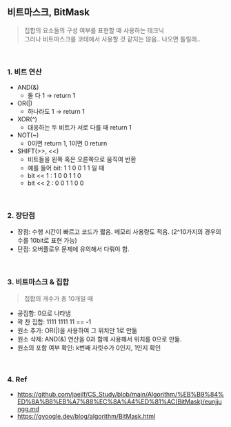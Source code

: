 ## 비트마스크, BitMask
> 집합의 요소들의 구성 여부를 표현할 때 사용하는 테크닉 <br/>
> 그러나 비트마스크를 코테에서 사용할 것 같지는 않음.. 나오면 틀릴래..

<br/>

### 1. 비트 연산
- AND(&)
  - 둘 다 1 → return 1
- OR(|)
  - 하나라도 1 → return 1
- XOR(^)
  - 대응하는 두 비트가 서로 다를 때 return 1
- NOT(~)
  - 0이면 return 1, 1이면 0 return
- SHIFT(>>, <<)
  - 비트들을 왼쪽 혹은 오른쪽으로 움직여 반환 
  - 예를 들어 bit: 1 1 0 0 1 1 일 때
  - bit << 1 : 1 0 0 1 1 0
  - bit << 2 : 0 0 1 1 0 0

<br/>

### 2. 장단점
- 장점: 수행 시간이 빠르고 코드가 짧음. 메모리 사용량도 적음. (2^10가지의 경우의 수를 10bit로 표현 가능)
- 단점: 오버플로우 문제에 유의해서 다뤄야 함. 

<br/>

### 3. 비트마스크 & 집합
> 집합의 개수가 총 10개일 때 
- 공집합: 0으로 나타냄
- 꽉 찬 집합: 1111 1111 11 == -1
- 원소 추가: OR(|)을 사용하여 그 위치만 1로 만듦
- 원소 삭제: AND(&) 연산을 0과 함께 사용해서 위치를 0으로 만듦.
- 원소의 포함 여부 확인: k번째 자릿수가 0인지, 1인지 확인

<br/>

### 4. Ref
- https://github.com/jaejlf/CS_Study/blob/main/Algorithm/%EB%B9%84%ED%8A%B8%EB%A7%88%EC%8A%A4%ED%81%AC(BitMask)/eunjjungg.md
- https://gyoogle.dev/blog/algorithm/BitMask.html